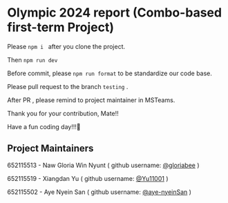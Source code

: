 # Olympic 2024 report (Combo-based first-term Project)

Please ```npm i ``` after you clone the project. 

Then ```npm run dev ```

Before commit, please ``` npm run format ``` to be standardize our code base. 

Please pull request to the branch ``` testing ``` .

After PR , please remind to project maintainer in MSTeams. 

Thank you for your contribution, Mate!!

Have a fun coding day!!!🤩

## Project Maintainers 


652115513 - Naw Gloria Win Nyunt ( github username:  [@gloriabee](https://github.com/gloriabee) )

652115519 - Xiangdan Yu ( github username: [@Yu11001](https://github.com/Yu11001) )

652115502 - Aye Nyein San ( github username: [@aye-nyeinSan](https://github.com/aye-nyeinSan)  )
